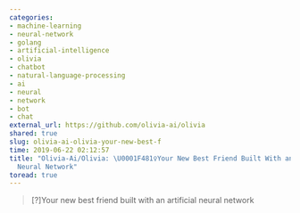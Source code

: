 ```yaml
---
categories:
- machine-learning
- neural-network
- golang
- artificial-intelligence
- olivia
- chatbot
- natural-language-processing
- ai
- neural
- network
- bot
- chat
external_url: https://github.com/olivia-ai/olivia
shared: true
slug: olivia-ai-olivia-your-new-best-f
time: 2019-06-22 02:12:57
title: "Olivia-Ai/Olivia: \U0001F481‍♀️Your New Best Friend Built With an Artificial
  Neural Network"
toread: true
---
```


> [?]Your new best friend built with an artificial neural network